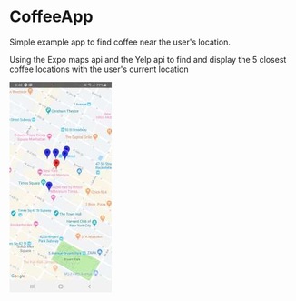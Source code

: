 # CoffeeApp

Simple example app to find coffee near the user's location.

Using the Expo maps api and the Yelp api to find and display the 5 closest coffee locations with the user's current location

![Screenshot](https://github.com/drewsonst/Images/raw/master/CoffeeApp_screenshot.jpg)
